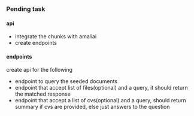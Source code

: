 ### Pending task
#### api
* integrate the chunks with amaliai
* create endpoints

#### endpoints
create api for the following
* endpoint to query the seeded documents 
* endpoint that accept list of files(optional) and a query, it should return the matched response
* endpoint that accept a list of cvs(optional) and a query, should return summary if cvs are provided, else just answers to the question